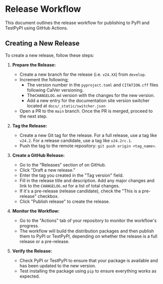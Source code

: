 # Release Workflow

This document outlines the release workflow for publishing to PyPI and TestPyPI using GitHub Actions.

## Creating a New Release

To create a new release, follow these steps:

1. **Prepare the Release:**
   -  Create a new branch for the release (i.e. `v24.XX`) from `develop`.
   -  Increment the following;
         -  The version number in the `pyproject.toml` and `CITATION.cff` files following CalVer versioning.
         -  The`CHANGELOG.md` version with the changes for the new version.
         -  Add a new entry for the documentation site version switcher located at `docs/_static/switcher.json`
   -  Open a PR to the `main` branch. Once the PR is merged, proceed to the next step.

2. **Tag the Release:**
   -  Create a new Git tag for the release. For a full release, use a tag like `v24.2`. For a release candidate, use a tag like `v24.2rc.1`.
   -  Push the tag to the remote repository: `git push origin <tag_name>`.

3. **Create a GitHub Release:**
   -  Go to the "Releases" section of on GitHub.
   -  Click "Draft a new release."
   -  Enter the tag you created in the "Tag version" field.
   -  Fill in the release title and description. Add any major changes and link to the `CHANGELOG.md` for a list of total changes.
   -  If it's a pre-release (release candidate), check the "This is a pre-release" checkbox.
   -  Click "Publish release" to create the release.

4. **Monitor the Workflow:**
   -  Go to the "Actions" tab of your repository to monitor the workflow's progress.
   -  The workflow will build the distribution packages and then publish them to PyPI or TestPyPI, depending on whether the release is a full release or a pre-release.

5. **Verify the Release:**
   -  Check PyPI or TestPyPI to ensure that your package is available and has been updated to the new version.
   -  Test installing the package using `pip` to ensure everything works as expected.
